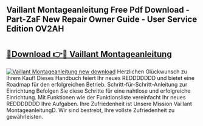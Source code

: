 ## Vaillant Montageanleitung Free Pdf Download - Part-ZaF New Repair Owner Guide - User Service Edition OV2AH

# <h2><a href="http://df7ifc.blite.top/?on=Vaillant+Montageanleitung">🔗Download 👉🔴 Vaillant Montageanleitung</a></h2>

[![Vaillant Montageanleitung new download](https://i.imgur.com/lujVjoI.png)](http://df7ifc.blite.top/?on=Vaillant+Montageanleitung)
Herzlichen Glückwunsch zu Ihrem Kauf! Dieses Handbuch feiert Ihr neues REDDDDDDD und bietet eine Roadmap für den erfolgreichen Betrieb. Schritt-für-Schritt-Anleitung zur Einrichtung Befolgen Sie diese Schritte für eine nahtlose und erfolgreiche Einrichtung. Mit Funktionen wie der Funktionsliste vereinfacht Ihr neues REDDDDDDD Ihre Aufgaben. Ihre Zufriedenheit ist Unsere Mission Vaillant MontageanleitungD. Wir sind bestrebt, Ihre vollste Zufriedenheit zu gewährleisten.
